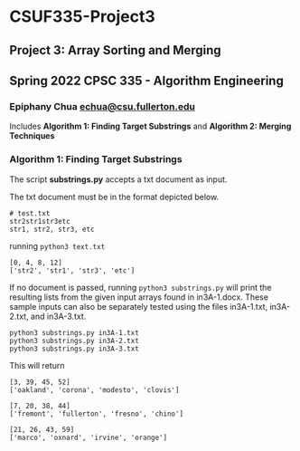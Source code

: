 # CSUF335-Project3
## Project 3: Array Sorting and Merging

## Spring 2022 CPSC 335 - Algorithm Engineering

### Epiphany Chua echua@csu.fullerton.edu

Includes **Algorithm 1: Finding Target Substrings** and **Algorithm 2: Merging Techniques**
### Algorithm 1: Finding Target Substrings
The script **substrings.py** accepts a txt document as input. 

The txt document must be in the format depicted below.
```
# test.txt
str2str1str3etc
str1, str2, str3, etc
```
running `python3 text.txt`
```
[0, 4, 8, 12]
['str2', 'str1', 'str3', 'etc']
```


If no document is passed, running `python3 substrings.py` will print the 
resulting lists from the given input arrays found in in3A-1.docx. These sample
inputs can also be separately tested using the files in3A-1.txt, in3A-2.txt,
and in3A-3.txt.
```
python3 substrings.py in3A-1.txt
python3 substrings.py in3A-2.txt
python3 substrings.py in3A-3.txt
```

This will return
```
[3, 39, 45, 52]
['oakland', 'corona', 'modesto', 'clovis']

[7, 20, 38, 44]
['fremont', 'fullerton', 'fresno', 'chino']

[21, 26, 43, 59]
['marco', 'oxnard', 'irvine', 'orange']
```
